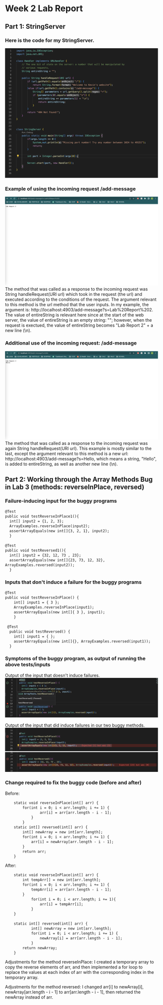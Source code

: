 # Week 2 Lab Report

## Part 1: StringServer
### Here is the code for my StringServer.
![Image](StringServerCode.png)
### Example of using the incoming request /add-message
![Image](addMessageEx1.png)
The method that was called as a response to the incoming request was String handleRequest(URI url) which took in the request (the url) and executed according to the conditions of the request. The argument relevant to this method is the url method that the user inputs. In my example, the argument is: http://localhost:4903/add-message?s=Lab%20Report%202. The value of entireString is relevant here since at the start of the web server, the value of entireString is an empty string: ""; however, when the request is exectued, the value of entireString becomes "Lab Report 2" + a new line (\n).
### Additional use of the incoming request: /add-message
![Image](addMessageEx2.png)
The method that was called as a response to the incoming request was again String handleRequest(URI url). This example is mostly similar to the last, except the argument relevant to this method is a new url: http://localhost:4903/add-message?s=Hello, which means a string, "Hello",  is added to entireString, as well as another new line (\n). 

## Part 2: Working through the Array Methods Bug in Lab 3 (methods: reverseInPlace, reversed)
### Failure-inducing input for the buggy programs
```
@Test
public void testReverseInPlace1(){
  int[] input2 = {1, 2, 3};
  ArrayExamples.reverseInPlace(input2);
  assertArrayEquals(new int[]{3, 2, 1}, input2);
  }

@Test
public void testReversed1(){
  int[] input2 = {32, 12, 73 , 23};
  assertArrayEquals(new int[]{23, 73, 12, 32}, ArrayExamples.reversed(input2));
  }
```
### Inputs that don't induce a failure for the buggy programs
```
@Test
public void testReverseInPlace() {
    int[] input1 = { 3 };
    ArrayExamples.reverseInPlace(input1);
    assertArrayEquals(new int[]{ 3 }, input1);
	}
  
 @Test
  public void testReversed() {
    int[] input1 = { };
    assertArrayEquals(new int[]{}, ArrayExamples.reversed(input1));
  }
```

### Symptoms of the buggy program, as output of running the above tests/inputs
Output of the input that doesn't induce failures. 
![Image](Non-failureInputs.png)

Output of the input that did induce failures in our two buggy methods. 
![Image](reverseInPlaceFailure.png)
![Image](reverseFailure.png)

### Change required to fix the buggy code (before and after)
Before:
```
	static void reverseInPlace(int[] arr) {
		for(int i = 0; i < arr.length; i += 1) {
      			arr[i] = arr[arr.length - i - 1];
			}
		}
	static int[] reversed(int[] arr) {
		int[] newArray = new int[arr.length];
		for(int i = 0; i < arr.length; i += 1) {
			arr[i] = newArray[arr.length - i - 1];
		}
		return arr;
	}
```
After:
```
	static void reverseInPlace(int[] arr) {
		int tempArr[] = new int[arr.length];
		for(int i = 0; i < arr.length; i += 1) {
			tempArr[i] = arr[arr.length - i - 1];
		}
    		for(int i = 0; i < arr.length; i += 1){
      			arr[i] = tempArr[i];
    		}
  	}
  
  	static int[] reversed(int[] arr) {
    		int[] newArray = new int[arr.length];
    		for(int i = 0; i < arr.length; i += 1) {
      			newArray[i] = arr[arr.length - i - 1];
    		}
    	return newArray;
  	}
```
Adjustments for the method reverseInPlace: I created a temporary array to copy the reverse elements of arr, and then implemented a for loop to replace the values at each index of arr with the corresponding index in the temporary array. 

Adjustments for the method reversed: I changed arr[i] to newArray[i], newArray[arr.length - i - 1] to arr[arr.length - i - 1], then returned the newArray instead of arr.
